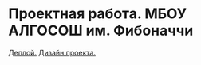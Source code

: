 # Проектная работа. МБОУ АЛГОСОШ им. Фибоначчи

[Деплой.](https://algososh-one.vercel.app/)
[Дизайн проекта.](https://www.figma.com/file/RIkypcTQN5d37g7RRTFid0/Algososh_external_link?node-id=0%3A1)
